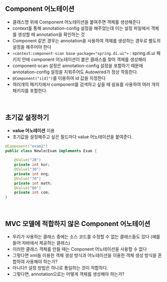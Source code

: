 ## Component 어노테이션

- 클래스명 위에 Component 어노테이션을 붙여주면 객체를 생성해준다
- context를 통해 annotation-config 설정을 해주었는데 이는 설정 파일에서 객체를 생성할 때 annotation을 확인하는 것
- Component 같은 경우는 annotation을 사용하여 객체를 생성하는 경우로 별도의 설정을 해주어야 한다
- `<context:component-scan base-package="spring.di.ui">` : spring.di.ui 패키지 안에 component 어노테이션이 붙은 클래스를 찾아 객체를 생성해라
- component-scan 설정은 annotation-config 설정을 포함하기 때문에 annotation-config 설정을 지워주어도 Autowired가 정상 작동한다.
- `@Component("i[d]")`를 이용하여 id 값을 지정한다
- 여러개의 패키지에서 component를 검색하고 싶을 때 쉼표를 사용하여 여러 개의 패키지를 포함한다.

<br>

## 초기값 설정하기

- **value 어노테이션** 이용
- 초기값을 설정해주고 싶은 필드마다 value 어노테이션을 붙여준다.

```java
@Component("exam2")
public class NewlecExam implements Exam { 
	
	@Value("20")
	private int kor;
	@Value("30")
	private int eng;
	@Value("70")
	private int math;
	@Value("80")
	private int com;
}
```

<br>

## MVC 모델에 적합하지 않은 Component 어노테이션

- 우리가 사용하는 클래스 중에는 소스 코드를 수정할 수 없는 클래스들도 있다 (예를 들어 자바에서 제공하는 클래스)
- 이러한 클래스 객체를 만들 때는 Conponent 어노테이션을 사용할 수 없다
- 그렇다면 xml을 이용한 객체 생성 방식과 어노테이션을 이용한 객체 생성 방식을 혼합하여 사용해야 하는가?
- 아니다!! 설정 방법은 하나로 통일하는 것이 적합하다. 
- 그렇다면, annotation으로는 어떻게 객체를 생성해야 하는가?